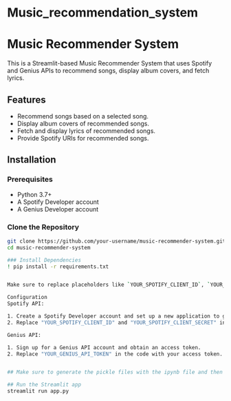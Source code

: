 # Music_recommendation_system
# Music Recommender System

This is a Streamlit-based Music Recommender System that uses Spotify and Genius APIs to recommend songs, display album covers, and fetch lyrics.

## Features

- Recommend songs based on a selected song.
- Display album covers of recommended songs.
- Fetch and display lyrics of recommended songs.
- Provide Spotify URIs for recommended songs.

## Installation
 
### Prerequisites

- Python 3.7+
- A Spotify Developer account
- A Genius Developer account

### Clone the Repository

```sh
git clone https://github.com/your-username/music-recommender-system.git
cd music-recommender-system

### Install Dependencies
! pip install -r requirements.txt


Make sure to replace placeholders like `YOUR_SPOTIFY_CLIENT_ID`, `YOUR_SPOTIFY_CLIENT_SECRET`, and `YOUR_GENIUS_API_TOKEN` with your actual credentials. This setup will provide a clear guide for anyone looking to use or contribute to your project.

Configuration
Spotify API:

1. Create a Spotify Developer account and set up a new application to get your CLIENT_ID and CLIENT_SECRET
2. Replace "YOUR_SPOTIFY_CLIENT_ID" and "YOUR_SPOTIFY_CLIENT_SECRET" in the code with your credentials.

Genius API:

1. Sign up for a Genius API account and obtain an access token.
2. Replace "YOUR_GENIUS_API_TOKEN" in the code with your access token.


## Make sure to generate the pickle files with the ipynb file and then run the app.py

## Run the Streamlit app
streamlit run app.py
 
